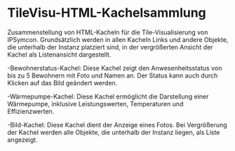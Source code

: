 # TileVisu-HTML-Kachelsammlung

Zusammenstellung von HTML-Kacheln für die Tile-Visualisierung von IPSymcon. Grundsätzlich werden in allen Kacheln Links und andere Objekte, die unterhalb der Instanz platziert sind, in der vergrößerten Ansicht der Kachel als Listenansicht dargestellt.

-Bewohnerstatus-Kachel:
Diese Kachel zeigt den Anwesenheitsstatus von bis zu 5 Bewohnern mit Foto und Namen an. Der Status kann auch durch Klicken auf das Bild geändert werden.

-Wärmepumpe-Kachel:
Diese Kachel ermöglicht die Darstellung einer Wärmepumpe, inklusive Leistungswerten, Temperaturen und Effizienzwerten.

-Bild-Kachel:
Diese Kachel dient der Anzeige eines Fotos. Bei Vergrößerung der Kachel werden alle Objekte, die unterhalb der Instanz liegen, als Liste angezeigt.
